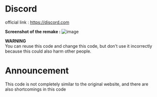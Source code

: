 # Discord
official link : https://discord.com

**Screenshot of the remake :**
![image](https://github.com/vtxcommunity/discord-remake/assets/150561267/a8577826-dcfe-4e32-b114-1157aaab4cad)

**WARNING**<br>
You can reuse this code and change this code, but don't use it incorrectly because this could also harm other people.

# Announcement
This code is not completely similar to the original website, and there are also shortcomings in this code
